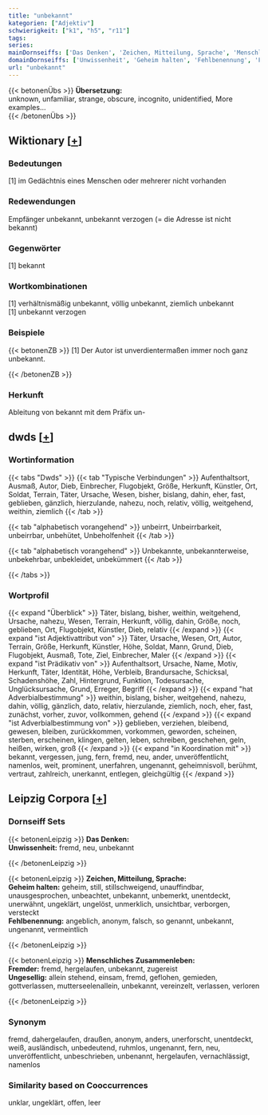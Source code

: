 ```yaml
---
title: "unbekannt"
kategorien: ["Adjektiv"]
schwierigkeit: ["k1", "h5", "r11"]
tags:
series:
mainDornseiffs: ['Das Denken', 'Zeichen, Mitteilung, Sprache', 'Menschliches Zusammenleben']
domainDornseiffs: ['Unwissenheit', 'Geheim halten', 'Fehlbenennung', 'Fremder', 'Ungesellig']
url: "unbekannt"
---
```


{{< betonenÜbs >}}
**Übersetzung:**  
unknown, unfamiliar, strange, obscure, incognito, unidentified, More examples...  
{{< /betonenÜbs >}}

## Wiktionary [[+](https://de.wiktionary.org/wiki/unbekannt)]

### Bedeutungen
[1] im Gedächtnis eines Menschen oder mehrerer nicht vorhanden  

### Redewendungen
Empfänger unbekannt, unbekannt verzogen (= die Adresse ist nicht bekannt)  

### Gegenwörter
[1] bekannt  

### Wortkombinationen
[1] verhältnismäßig unbekannt, völlig unbekannt, ziemlich unbekannt  
[1] unbekannt verzogen  

### Beispiele
{{< betonenZB >}}
[1] Der Autor ist unverdientermaßen immer noch ganz unbekannt.  

{{< /betonenZB >}}
### Herkunft
Ableitung von bekannt mit dem Präfix un-  



## dwds [[+](https://www.dwds.de/wb/unbekannt)]

### Wortinformation
{{< tabs "Dwds" >}}
{{< tab "Typische Verbindungen" >}}
Aufenthaltsort, Ausmaß, Autor, Dieb, Einbrecher, Flugobjekt, Größe, Herkunft, Künstler, Ort, Soldat, Terrain, Täter, Ursache, Wesen, bisher, bislang, dahin, eher, fast, geblieben, gänzlich, hierzulande, nahezu, noch, relativ, völlig, weitgehend, weithin, ziemlich
{{< /tab >}}

{{< tab "alphabetisch vorangehend" >}}
unbeirrt, Unbeirrbarkeit, unbeirrbar, unbehütet, Unbeholfenheit
{{< /tab >}}

{{< tab "alphabetisch vorangehend" >}}
Unbekannte, unbekannterweise, unbekehrbar, unbekleidet, unbekümmert
{{< /tab >}}

{{< /tabs >}}

### Wortprofil
{{< expand "Überblick" >}} Täter, bislang, bisher, weithin, weitgehend, Ursache, nahezu, Wesen, Terrain, Herkunft, völlig, dahin, Größe, noch, geblieben, Ort, Flugobjekt, Künstler, Dieb, relativ {{< /expand >}}
{{< expand "ist Adjektivattribut von" >}} Täter, Ursache, Wesen, Ort, Autor, Terrain, Größe, Herkunft, Künstler, Höhe, Soldat, Mann, Grund, Dieb, Flugobjekt, Ausmaß, Tote, Ziel, Einbrecher, Maler {{< /expand >}}
{{< expand "ist Prädikativ von" >}} Aufenthaltsort, Ursache, Name, Motiv, Herkunft, Täter, Identität, Höhe, Verbleib, Brandursache, Schicksal, Schadenshöhe, Zahl, Hintergrund, Funktion, Todesursache, Unglücksursache, Grund, Erreger, Begriff {{< /expand >}}
{{< expand "hat Adverbialbestimmung" >}} weithin, bislang, bisher, weitgehend, nahezu, dahin, völlig, gänzlich, dato, relativ, hierzulande, ziemlich, noch, eher, fast, zunächst, vorher, zuvor, vollkommen, gehend {{< /expand >}}
{{< expand "ist Adverbialbestimmung von" >}} geblieben, verziehen, bleibend, gewesen, bleiben, zurückkommen, vorkommen, geworden, scheinen, sterben, erscheinen, klingen, gelten, leben, schreiben, geschehen, geln, heißen, wirken, groß {{< /expand >}}
{{< expand "in Koordination mit" >}} bekannt, vergessen, jung, fern, fremd, neu, ander, unveröffentlicht, namenlos, weit, prominent, unerfahren, ungenannt, geheimnisvoll, berühmt, vertraut, zahlreich, unerkannt, entlegen, gleichgültig {{< /expand >}}

## Leipzig Corpora [[+](https://corpora.uni-leipzig.de/en/res?word=unbekannt&corpusId=deu_newscrawl-public_2018)]

### Dornseiff Sets
{{< betonenLeipzig >}}
**Das Denken:**  
**Unwissenheit:** fremd, neu, unbekannt  

{{< /betonenLeipzig >}}


{{< betonenLeipzig >}}
**Zeichen, Mitteilung, Sprache:**  
**Geheim halten:** geheim, still, stillschweigend, unauffindbar, unausgesprochen, unbeachtet, unbekannt, unbemerkt, unentdeckt, unerwähnt, ungeklärt, ungelöst, unmerklich, unsichtbar, verborgen, versteckt  
**Fehlbenennung:** angeblich, anonym, falsch, so genannt, unbekannt, ungenannt, vermeintlich  

{{< /betonenLeipzig >}}


{{< betonenLeipzig >}}
**Menschliches Zusammenleben:**  
**Fremder:** fremd, hergelaufen, unbekannt, zugereist  
**Ungesellig:** allein stehend, einsam, fremd, geflohen, gemieden, gottverlassen, mutterseelenallein, unbekannt, vereinzelt, verlassen, verloren  

{{< /betonenLeipzig >}}

### Synonym
fremd, dahergelaufen, draußen, anonym, anders, unerforscht, unentdeckt, weiß, ausländisch, unbedeutend, ruhmlos, ungenannt, fern, neu, unveröffentlicht, unbeschrieben, unbenannt, hergelaufen, vernachlässigt, namenlos


### Similarity based on Cooccurrences
unklar, ungeklärt, offen, leer

